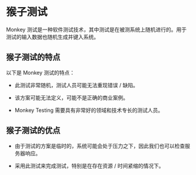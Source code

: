 # 猴子测试

Monkey 测试是一种软件测试技术，其中测试是在被测系统上随机进行的。用于测试的输入数据也随机生成并键入系统。

## 猴子测试的特点

以下是 Monkey 测试的特点：

* 此测试非常随机，测试人员可能无法重现错误 / 缺陷。

* 该方案可能无法定义，可能不是正确的商业案例。

* Monkey Testing 需要具有非常好的领域和技术专长的测试人员。

## 猴子测试的优点

* 由于测试的方案是临时的，系统可能会处于压力之下，因此我们也可以检查服务器响应。

* 采用此测试来完成测试，特别是在存在资源 / 时间紧缩的情况下。

